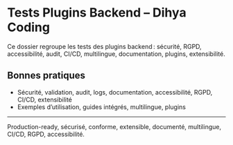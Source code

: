 # Tests Plugins Backend – Dihya Coding

Ce dossier regroupe les tests des plugins backend : sécurité, RGPD, accessibilité, audit, CI/CD, multilingue, documentation, plugins, extensibilité.

## Bonnes pratiques

- Sécurité, validation, audit, logs, documentation, accessibilité, RGPD, CI/CD, extensibilité
- Exemples d’utilisation, guides intégrés, multilingue, plugins

---

Production-ready, sécurisé, conforme, extensible, documenté, multilingue, CI/CD, RGPD, accessibilité.
